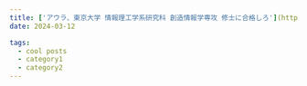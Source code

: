 ```yaml
---
title: ['アウラ、東京大学 情報理工学系研究科 創造情報学専攻 修士に合格しろ'](https://note.com/sophytoeat/n/n74e062ed35d7)
date: 2024-03-12

tags:
  - cool posts
  - category1
  - category2
---
```


